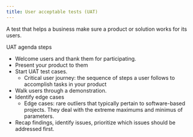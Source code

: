 ```yaml
---
title: User acceptable tests (UAT)
---
```

A test that helps a business make sure a product or solution works for its users. 

UAT agenda steps
- Welcome users and thank them for participating.
- Present your product to them
- Start UAT test cases.
	- Critical user journey: the sequence of steps a user follows to accomplish tasks in your product
- Walk users through a demonstration.
- Identify edge cases
	- Edge cases: rare outliers that typically pertain to software-based projects. They deal with the extreme maximums and minimus of parameters.
- Recap findings, identify issues, prioritize which issues should be addressed first.